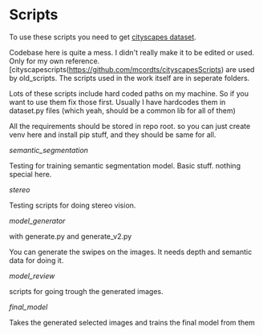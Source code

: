 # Scripts

To use these scripts you need to get [cityscapes dataset](https://www.cityscapes-dataset.com/).

Codebase here is quite a mess. I didn't really make it to be edited or used. Only for my own reference.
[cityscapescripts(https://github.com/mcordts/cityscapesScripts) are used by old_scripts. The scripts used in the work itself are in seperate folders.

Lots of these scripts include hard coded paths on my machine. So if you want to use them fix those first. Usually I have hardcodes them in dataset.py files (which yeah, should be a common lib for all of them)

All the requirements should be stored in repo root. so you can just create venv here and install pip stuff, and they should be same for all.

*semantic_segmentation*

Testing for training semantic segmentation model. Basic stuff. nothing special here.

*stereo*

Testing scripts for doing stereo vision. 

*model_generator*

with generate.py and generate_v2.py

You can generate the swipes on the images. It needs depth and semantic data for doing it.

*model_review*

scripts for going trough the generated images. 

*final_model*

Takes the generated selected images and trains the final model from them
